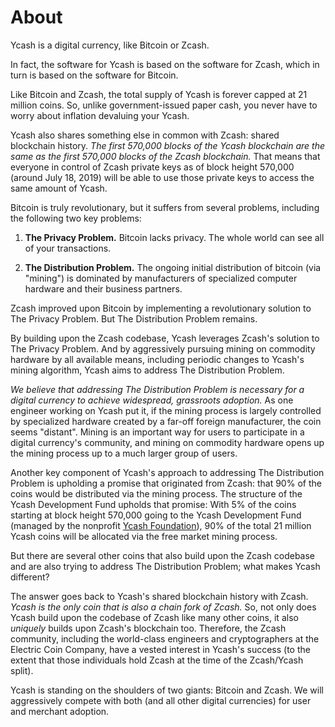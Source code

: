 # About

Ycash is a digital currency, like Bitcoin or Zcash.

In fact, the software for Ycash is based on the software for Zcash, which in
turn is based on the software for Bitcoin.

Like Bitcoin and Zcash, the total supply of Ycash is forever capped at 21
million coins. So, unlike government-issued paper cash, you never have to worry
about inflation devaluing your Ycash.

Ycash also shares something else in common with Zcash: shared blockchain
history. *The first 570,000 blocks of the Ycash blockchain are the same as the
first 570,000 blocks of the Zcash blockchain.* That means that everyone in
control of Zcash private keys as of block height 570,000 (around July 18, 2019)
will be able to use those private keys to access the same amount of Ycash.

Bitcoin is truly revolutionary, but it suffers from several problems, including
the following two key problems:

1. **The Privacy Problem.** Bitcoin lacks privacy. The whole world can see all of
your transactions.

2. **The Distribution Problem.** The ongoing initial distribution of bitcoin
(via "mining") is dominated by manufacturers of specialized computer hardware
and their business partners.

Zcash improved upon Bitcoin by implementing a revolutionary solution to The
Privacy Problem. But The Distribution Problem remains.

By building upon the Zcash codebase, Ycash leverages Zcash's solution to The
Privacy Problem. And by aggressively pursuing mining on commodity hardware by
all available means, including periodic changes to Ycash's mining algorithm,
Ycash aims to address The Distribution Problem.

*We believe that addressing The Distribution Problem is necessary for a digital
currency to achieve widespread, grassroots adoption.* As one engineer working
on Ycash put it, if the mining process is largely controlled by specialized
hardware created by a far-off foreign manufacturer, the coin seems "distant". Mining
is an important way for users to participate in a digital currency's community,
and mining on commodity hardware opens up the mining process up to a much
larger group of users.

Another key component of Ycash's approach to addressing The Distribution Problem is upholding a
promise that originated from Zcash: that 90% of the coins would be distributed
via the mining process. The structure of the Ycash Development Fund upholds that
promise: With 5% of the coins starting at block height 570,000 going to the
Ycash Development Fund (managed by the nonprofit [Ycash Foundation](/foundation)),
90% of the total 21 million Ycash coins will be allocated via the free market
mining process.

But there are several other coins that also build upon the Zcash codebase and
are also trying to address The Distribution Problem; what makes Ycash different?

The answer goes back to Ycash's shared blockchain history with Zcash. *Ycash is
the only coin that is also a chain fork of Zcash.* So, not only does
Ycash build upon the codebase of Zcash like many other coins,
it also *uniquely* builds upon Zcash's blockchain too. Therefore, the Zcash community,
including the world-class engineers and cryptographers at the Electric Coin
Company, have a vested interest in Ycash's success (to the extent that those
individuals hold Zcash at the time of the Zcash/Ycash split).

Ycash is standing on the shoulders of two giants: Bitcoin and Zcash. We will
aggressively compete with both (and all other digital currencies) for user and
merchant adoption.
